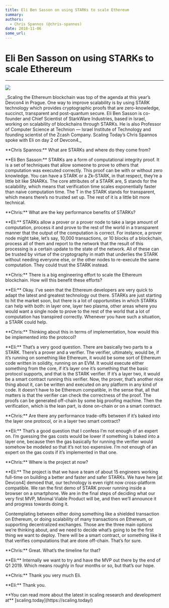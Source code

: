 ```yaml
---
title: Eli Ben Sasson on using STARKs to scale Ethereum
summary: 
authors:
  - Chris Spannos (@chris-spannos)
date: 2018-11-06
some_url: 
---
```


# Eli Ben Sasson on using STARKs to scale Ethereum


----


![](https://cdn-images-1.medium.com/max/1600/1*FcuL5e94W4FXAmu9w_Uv2Q.jpeg)

<p>
 _Scaling the Ethereum blockchain was top of the agenda at this year’s Devcon4 in Prague. One way to improve scalability is by using STARK technology which provides cryptographic proofs that are zero-knowledge, succinct, transparent and post-quantum secure. Eli Ben Sasson is co-founder and Chief Scientist of StarkWare Industries, based in Israel, working on scalability of blockchains through STARKs. He is also Professor of Computer Science at Technion — Israel Institute of Technology and founding scientist of the Zcash Company. Scaling Today’s Chris Spannos spoke with Eli on day 2 of Devcon4._ 


<p> **Chris Spannos:** What are STARKs and where do they come from?
 

<p>**Eli Ben Sasson:** STARKs are a form of computational integrity proof. It is a set of techniques that allow someone to prove to others that computation was executed correctly. This proof can be with or without zero knowledge. You can have a STARK or a Zk-STARK, in that respect, they’re a little bit like SNARKs. The core attributes of a STARK are, S stands for the scalability, which means that verification time scales exponentially faster than naive computation time. The T in the STARK stands for transparent, which means there’s no trusted set up. The rest of it is a little bit more technical.
 
<p>**Chris:** What are the key performance benefits of STARKs?
 
<p>**Eli:** STARKs allow a prover or a prover node to take a large amount of computation, process it and prove to the rest of the world in a transparent manner that the output of the computation is correct. For instance, a prover node might take, let’s say, 10,000 transactions, or 10 blocks of a blockchain, process all of them and report to the network that the result of this processing is a certain update to the state of the network. All of these can be trusted by virtue of the cryptography in math that underlies the STARK without needing everyone else, or the other nodes to re-execute the same computation. They could trust the STARK instead.
 
<p>**Chris:** There is a big engineering effort to scale the Ethereum blockchain. How will this benefit these efforts?
 
<p>**Eli:** Okay. I’ve seen that the Ethereum developers are very quick to adapt the latest and greatest technology out there. STARKs are just starting to hit the market soon, but there is a lot of opportunities in which STARKs can help with both: in layer one, layer two plasma, other areas where you would want a single node to prove to the rest of the world that a lot of computation has transpired correctly. Whenever you have such a situation, a STARK could help.
 
<p>**Chris:** Thinking about this in terms of implementation, how would this be implemented into the protocol?
 
<p>**Eli:** That’s a very good question. There are basically two parts to a STARK. There’s a prover and a verifier. The verifier, ultimately, would be, if it’s running on something like Ethereum, it would be some sort of Ethereum code written in solidity, running on an EVM. It would execute either something from the core, if it’s layer one it’s something that the basic protocol supports, and that is the STARK verifier. If it’s a layer two, it would be a smart contract running this verifier.
Now, the prover, that’s another nice thing about it, can be written and executed on any platform in any kind of code. It doesn’t have to be Ethereum compatible, in the sense that, all that matters is that the verifier can check the correctness of the proof. The proofs can be generated off-chain by some big proofing machine. Then the verification, which is the lean part, is done on-chain or on a smart contract.
 
<p>**Chris:** Are there any performance trade-offs between if it’s baked into the layer one protocol, or in a layer two smart contract?
 
<p>**Eli:** That’s a good question that I confess I’m not enough of an expert on. I’m guessing the gas costs would be lower if something is baked into a layer one, because then the gas basically for running the verifier would somehow be modeled so that it’s not too expensive. I’m not enough of an expert on the gas costs if it’s implemented in that one.
 
<p>**Chris:** Where is the project at now?
 
<p>**Eli:** The project is that we have a team of about 15 engineers working full-time on building a better and faster and safer STARKs. We have here [at Devcon4] demoed that, our technology is even right now cross-platform compatible. We ran the first demo of STARK prover running inside a browser on a smartphone. We are in the final steps of deciding what our very first MVP, Minimal Viable Product will be, and then we’ll announce it and progress towards doing it.

<p>Contemplating between either doing something like a shielded transaction on Ethereum, or doing scalability of many transactions on Ethereum, or supporting decentralized exchanges. Those are the three main options we’re thinking about, and we need to decide what’s going to be the first thing we want to deploy. There will be a smart contract, or something like it that verifies computations that are done off-chain. That’s for sure.
 
<p>**Chris:** Great. What’s the timeline for that?
 
<p>**Eli:** Internally we want to try and have the MVP out there by the end of Q1 2019. Which means roughly in four months or so, but that’s our hope.
 
<p>**Chris:** Thank you very much Eli.
 
<p>**Eli:** Thank you.
 
<p>**You can read more about the latest in scaling research and development at**  [scaling.today](https://scaling.today/) 
